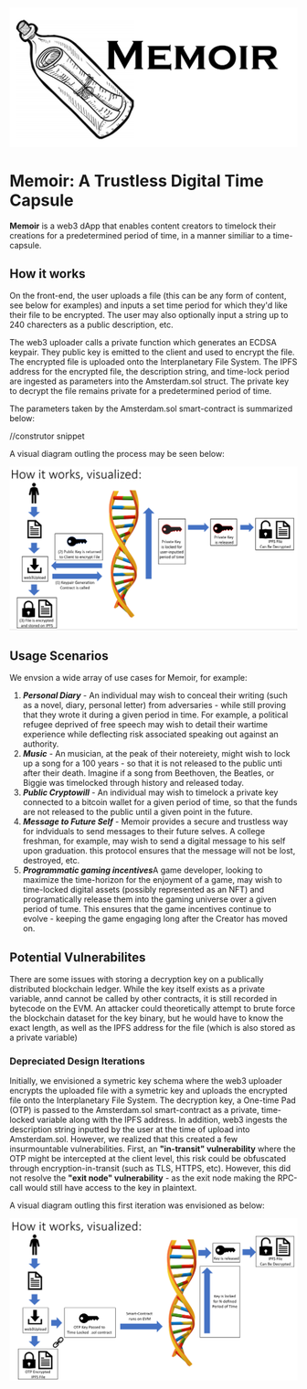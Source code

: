 ![HeaderImage](https://github.com/emcd173/EminenceAlignment/blob/master/Memoir%20Logo.PNG)

# Memoir: A Trustless Digital Time Capsule

<b>Memoir</b> is a web3 dApp that enables content creators to timelock their creations for a predetermined period of time, in a manner similiar to a time-capsule.

## How it works

On the front-end, the user uploads a file (this can be any form of content, see below for examples) and inputs a set time period for which they'd like their file to be encrypted.  The user may also optionally input a string up to 240 charecters as a public description, etc.

The web3 uploader calls a private function which generates an ECDSA keypair.  They public key is emitted to the client and used to encrypt the file.  The encrypted file is uploaded onto the Interplanetary File System.  The IPFS address for the encrypted file, the description string, and time-lock period are ingested as parameters into the Amsterdam.sol struct.  The private key to decrypt the file remains private for a predetermined period of time.

The parameters taken by the Amsterdam.sol smart-contract is summarized below:

//construtor snippet

A visual diagram outling the process may be seen below:

![Diagram](https://github.com/emcd173/EminenceAlignment/blob/master/Diagram2.PNG)


## Usage Scenarios

We envsion a wide array of use cases for Memoir, for example:
1. <i><b>Personal Diary</b></i> - An individual may wish to conceal their writing (such as a novel, diary, personal letter) from adversaries - while still proving that they wrote it during a given period in time.  For example, a political refugee deprived of free speech may wish to detail their wartime experience while deflecting risk associated speaking out against an authority.  
2. <i><b>Music</b></i> - An musician, at the peak of their notereiety, might wish to lock up a song for a 100 years - so that it is not released to the public unti after their death.  Imagine if a song from Beethoven, the Beatles, or Biggie was timelocked through history and released today.
3. <i><b>Public Cryptowill</b></i> - An individual may wish to timelock a private key connected to a bitcoin wallet for a given period of time, so that the funds are not released to the public until a given point in the future.
4. <i><b>Message to Future Self</b></i> - Memoir provides a secure and trustless way for indviduals to send messages to their future selves.  A college freshman, for example, may wish to send a digital message to his self upon graduation.  this protocol ensures that the message will not be lost, destroyed, etc.
5. <i><b>Programmatic gaming incentives</b></i>A game developer, looking to maximize the time-horizon for the enjoyment of a game, may wish to time-locked digital assets (possibly represented as an NFT) and programatically release them into the gaming universe over a given period of tume.  This ensures that the game incentives continue to evolve - keeping the game engaging long after the Creator has moved on.


## Potential Vulnerabilites

There are some issues with storing a decryption key on a publically distributed blockchain ledger.  While the key itself exists as a private variable, annd cannot be called by other contracts, it is still recorded in bytecode on the EVM.  An attacker could theoretically attempt to brute force the blockchain dataset for the key binary, but he would have to know the exact length, as well as the IPFS address for the file (which is also stored as a private variable)

### Depreciated Design Iterations
Initially, we envisioned a symetric key schema where the web3 uploader encrypts the uploaded file with a symetric key and uploads the encrypted file onto the Interplanetary File System.  The decryption key, a One-time Pad (OTP) is passed to the Amsterdam.sol smart-contract as a private, time-locked variable along with the IPFS address.  In addition, web3 ingests the description string inputted by the user at the time of upload into Amsterdam.sol.  However, we realized that this created a few insurmountable vulnerabilities.  First, an <b>"in-transit" vulnerability</b> where the OTP might be intercepted at the client level, this risk could be obfuscated through encryption-in-transit (such as TLS, HTTPS, etc). However, this did not resolve the <b>"exit node" vulnerability</b> - as the exit node making the RPC-call would still have access to the key in plaintext.

A visual diagram outling this first iteration was envisioned as below:

![Memoir Diagram](https://github.com/emcd173/EminenceAlignment/blob/master/MemoirDiagram.PNG)
